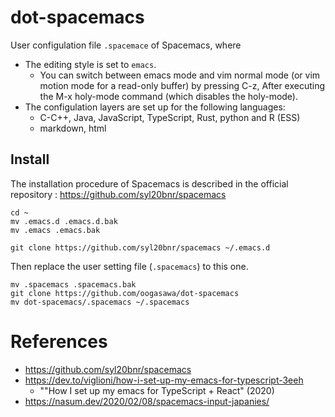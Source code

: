 # dot-spacemacs


User configulation file `.spacemace` of Spacemacs, where

- The editing style is set to `emacs`.
    - You can switch between emacs mode and vim normal mode (or vim motion mode for a read-only buffer) by pressing C-z, After executing the M-x holy-mode command (which disables the holy-mode).
- The configulation layers are set up for the following languages:
    - C-C++, Java, JavaScript, TypeScript, Rust, python and R (ESS)
    - markdown, html

## Install

The installation procedure of Spacemacs is described in the official repository : https://github.com/syl20bnr/spacemacs

```
cd ~
mv .emacs.d .emacs.d.bak
mv .emacs .emacs.bak

git clone https://github.com/syl20bnr/spacemacs ~/.emacs.d
```

Then replace the user setting file (`.spacemacs`) to this one.

```
mv .spacemacs .spacemacs.bak
git clone https://github.com/oogasawa/dot-spacemacs
mv dot-spacemacs/.spacemacs ~/.spacemacs
```


# References

- https://github.com/syl20bnr/spacemacs
- https://dev.to/viglioni/how-i-set-up-my-emacs-for-typescript-3eeh
    - ""How I set up my emacs for TypeScript + React" (2020)
- https://nasum.dev/2020/02/08/spacemacs-input-japanies/

